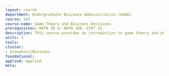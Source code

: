 ```yaml
---
layout: course 
department: Undergraduate Business Administration (UGBA)
course: 143
course-name: Game Theory and Business Decisions
prerequisites: MATH 1B or MATH 16B, STAT 21 
description: This course provides an introduction to game theory and decision analysis. Game theory is concerned with strategic interactions among players (multi-player games), and decision analysis is concerned 
units: 3
tools: 
cluster:
- Economics/Business
foundational: 
applied: Applied
meta: 
---
```

